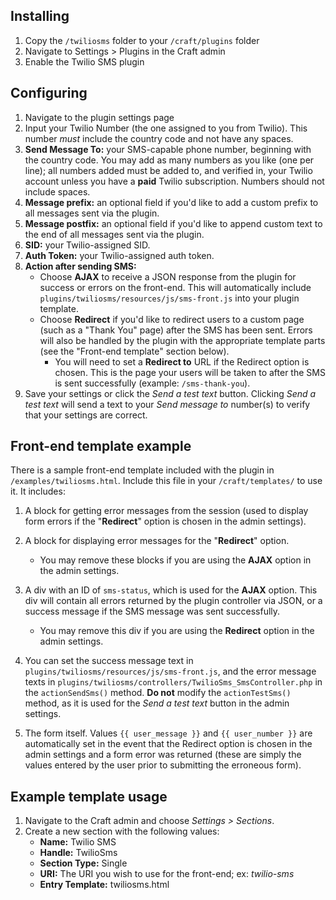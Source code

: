 ## Installing ##

 1. Copy the `/twiliosms` folder to your `/craft/plugins` folder
 2. Navigate to Settings > Plugins in the Craft admin
 3. Enable the Twilio SMS plugin

## Configuring ##

 1. Navigate to the plugin settings page
 2. Input your Twilio Number (the one assigned to you from Twilio). This number *must* include the country code and not have any spaces.
 3. **Send Message To:** your SMS-capable phone number, beginning with the country code. You may add as many numbers as you like (one per line); all numbers added must be added to, and verified in, your Twilio account unless you have a **paid** Twilio subscription. Numbers should not include spaces.
 4. **Message prefix:** an optional field if you'd like to add a custom prefix to all messages sent via the plugin.
 5. **Message postfix:** an optional field if you'd like to append custom text to the end of all messages sent via the plugin.
 6. **SID:** your Twilio-assigned SID.
 7. **Auth Token:** your Twilio-assigned auth token.
 8. **Action after sending SMS:**
	 - Choose **AJAX** to receive a JSON response from the plugin for success or errors on the front-end. This will automatically include `plugins/twiliosms/resources/js/sms-front.js` into your plugin template.
	 - Choose **Redirect** if you'd like to redirect users to a custom page (such as a "Thank You" page) after the SMS has been sent. Errors will also be handled by the plugin with the appropriate template parts (see the "Front-end template" section below).
		 -  You will need to set a **Redirect to** URL if the Redirect option is chosen. This is the page your users will be taken to after the SMS is sent successfully (example: `/sms-thank-you`).
 9. Save your settings or click the *Send a test text* button. Clicking *Send a test text* will send a text to your *Send message to* number(s) to verify that your settings are correct.

## Front-end template example ##

There is a sample front-end template included with the plugin in `/examples/twiliosms.html`. Include this file in your `/craft/templates/` to use it. It includes:

 1. A block for getting error messages from the session (used to display form errors if the "**Redirect**" option is chosen in the admin settings).

 2. A block for displaying error messages for the "**Redirect**" option.
	 - You may remove these blocks if you are using the **AJAX** option in the admin settings.

 3. A div with an ID of `sms-status`, which is used for the **AJAX** option. This div will contain all errors returned by the plugin controller via JSON, or a success message if the SMS message was sent successfully.
	 - You may remove this div if you are using the **Redirect** option in the admin settings.

 4. You can set the success message text in `plugins/twiliosms/resources/js/sms-front.js`, and the error message texts in `plugins/twiliosms/controllers/TwilioSms_SmsController.php` in the `actionSendSms()` method. **Do not** modify the `actionTestSms()` method, as it is used for the *Send a test text* button in the admin settings.

 5. The form itself. Values `{{ user_message }}` and `{{ user_number }}` are automatically set in the event that the Redirect option is chosen in the admin settings and a form error was returned (these are simply the values entered by the user prior to submitting the erroneous form).

## Example template usage ##

 1. Navigate to the Craft admin and choose *Settings > Sections*.
 2. Create a new section with the following values:
	 - **Name:** Twilio SMS
	 - **Handle:** TwilioSms
	 - **Section Type:** Single
	 - **URI:** The URI you wish to use for the front-end; ex: *twilio-sms*
	 - **Entry Template:** twiliosms.html